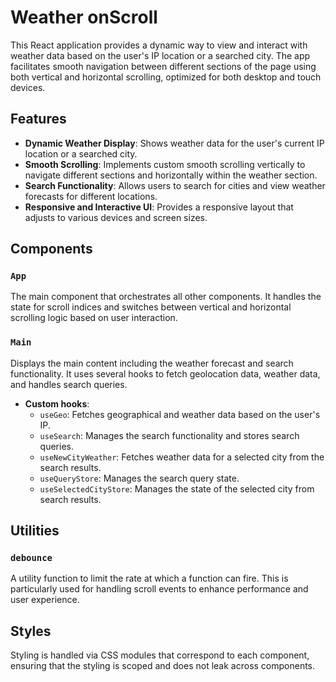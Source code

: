 # Weather onScroll

This React application provides a dynamic way to view and interact with weather data based on the user's IP location or a searched city. The app facilitates smooth navigation between different sections of the page using both vertical and horizontal scrolling, optimized for both desktop and touch devices.

## Features

- **Dynamic Weather Display**: Shows weather data for the user's current IP location or a searched city.
- **Smooth Scrolling**: Implements custom smooth scrolling vertically to navigate different sections and horizontally within the weather section.
- **Search Functionality**: Allows users to search for cities and view weather forecasts for different locations.
- **Responsive and Interactive UI**: Provides a responsive layout that adjusts to various devices and screen sizes.

## Components

### `App`

The main component that orchestrates all other components. It handles the state for scroll indices and switches between vertical and horizontal scrolling logic based on user interaction.

### `Main`

Displays the main content including the weather forecast and search functionality. It uses several hooks to fetch geolocation data, weather data, and handles search queries.

- **Custom hooks**:
  - `useGeo`: Fetches geographical and weather data based on the user's IP.
  - `useSearch`: Manages the search functionality and stores search queries.
  - `useNewCityWeather`: Fetches weather data for a selected city from the search results.
  - `useQueryStore`: Manages the search query state.
  - `useSelectedCityStore`: Manages the state of the selected city from search results.

## Utilities

### `debounce`

A utility function to limit the rate at which a function can fire. This is particularly used for handling scroll events to enhance performance and user experience.

## Styles

Styling is handled via CSS modules that correspond to each component, ensuring that the styling is scoped and does not leak across components.
